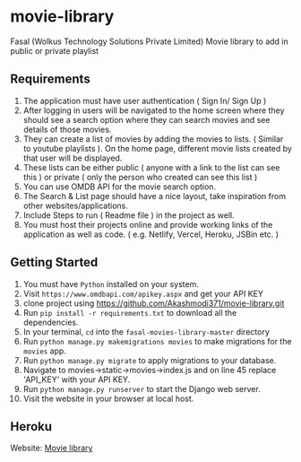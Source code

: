 # movie-library
Fasal (Wolkus Technology Solutions Private Limited) Movie library to add in public or private playlist


## Requirements

1.	The application must have user authentication ( Sign In/ Sign Up )
2.	After logging in users will be navigated to the home screen where they should see a search option where they can search movies and see details of those movies.
3.	They can create a list of movies by adding the movies to lists. ( Similar to youtube playlists ). On the home page, different movie lists created by that user will be displayed.
4.	These lists can be either public ( anyone with a link to the list can see this ) or private ( only the person who created can see this list )
5.	You can use OMDB API for the movie search option.
6.	The Search & List page should have a nice layout, take inspiration from other websites/applications.
7.	Include Steps to run ( Readme file ) in the project as well.
8.	You must host their projects online and provide working links of the application as well as code. ( e.g. Netlify, Vercel, Heroku, JSBin etc. )

## Getting Started

1. You must have `Python` installed on your system.
2. Visit `https://www.omdbapi.com/apikey.aspx` and get your API KEY
3. clone project using https://github.com/Akashmodi371/movie-library.git
4. Run `pip install -r requirements.txt` to download all the dependencies.
5. In your terminal, `cd` into the `fasal-movies-library-master` directory
6. Run `python manage.py makemigrations movies` to make migrations for the `movies` app.
7. Run `python manage.py migrate` to apply migrations to your database.
8. Navigate to movies->static->movies->index.js and on line 45 replace 'API_KEY' with your API KEY.
9. Run `python manage.py runserver` to start the Django web server.
10. Visit the website in your browser at local host.


## Heroku

Website: [Movie library](Fasalmovielibrary.pythonanywhere.com) 





